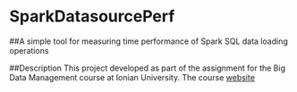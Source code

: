 # SparkDatasourcePerf

##A simple tool for measuring time performance of Spark SQL data loading operations

##Description
This project developed as part of the assignment for the Big Data Management course at Ionian University. The course [website](http://users.ionio.gr/~dtsouma/bigdata-fall2016.html) 
